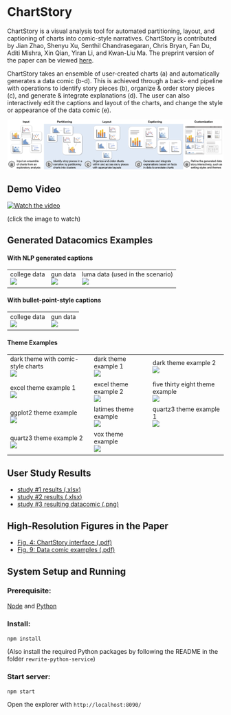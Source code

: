 # ChartStory
ChartStory is a visual analysis tool for automated partitioning, layout, and captioning of charts into comic-style narratives. ChartStory is contributed by Jian Zhao, Shenyu Xu, Senthil Chandrasegaran, Chris Bryan, Fan Du, Aditi Mishra, Xin Qian, Yiran Li, and Kwan-Liu Ma. The preprint version of the paper can be viewed [here](https://arxiv.org/abs/2103.03996).

ChartStory takes an ensemble of user-created charts (a) and automatically generates a data comic (b-d). This is achieved through a back- end pipeline with operations to identify story pieces (b), organize & order story pieces (c), and generate & integrate explanations (d). The user can also interactively edit the captions and layout of the charts, and change the style or appearance of the data comic (e).

![](teaser.png)

## Demo Video

[![Watch the video](http://i3.ytimg.com/vi/PC4kmXKE4NQ/hqdefault.jpg)](https://youtu.be/PC4kmXKE4NQ)

(click the image to watch)

## Generated Datacomics Examples

#### With NLP generated captions
<table>
 <tr>
  <td>
   college data <br/>
   <img src='https://github.com/thomasxu2009/ChartStory/blob/master/generated%20datacomics/college%20NLP.png' height='400px'></img>
  </td>
  <td>
   gun data<br/>
   <img src='https://github.com/thomasxu2009/ChartStory/blob/master/generated%20datacomics/guns%20NLP.png' height='400px'></img>
  </td>
  <td>
   luma data (used in the scenario)<br/>
   <img src='https://github.com/thomasxu2009/ChartStory/blob/master/generated%20datacomics/scenario.png' height='400px'></img>
  </td>
 </tr>
</table>
 
#### With bullet-point-style captions
<table>
 <tr>
  <td>
   college data <br/>
   <img src='https://github.com/thomasxu2009/ChartStory/blob/master/generated%20datacomics/college%20bullets.png' height='400px'></img>
  </td>
  <td>
   gun data<br/>
   <img src='https://github.com/thomasxu2009/ChartStory/blob/master/generated%20datacomics/guns%20bullets.png' height='400px'></img>
  </td>
 </tr>
</table>



#### Theme Examples

<table>
	<tr>
		<td>
			dark theme with comic-style charts
			<br/>
			<img
				src='https://github.com/thomasxu2009/ChartStory/blob/master/generated%20datacomics/theme%20examples/dark%20comic%20fonts.png'
				height='400px'
			></img>
		</td>
		<td>
			dark theme example 1
			<br/>
			<img
				src='https://github.com/thomasxu2009/ChartStory/blob/master/generated%20datacomics/theme%20examples/dark.png'
				height='400px'
			></img>
		</td>
		<td>
			dark theme example 2
			<br/>
			<img
				src='https://github.com/thomasxu2009/ChartStory/blob/master/generated%20datacomics/theme%20examples/dark2.png'
				height='400px'
			></img>
		</td>
	</tr>
	<tr>
		<td>
			excel theme example 1
			<br/>
			<img
				src='https://github.com/thomasxu2009/ChartStory/blob/master/generated%20datacomics/theme%20examples/excel.png'
				height='400px'
			></img>
		</td>
		<td>
			excel theme example 2
			<br/>
			<img
				src='https://github.com/thomasxu2009/ChartStory/blob/master/generated%20datacomics/theme%20examples/excel-2.png'
				height='400px'
			></img>
		</td>
		<td>
			five thirty eight theme example
			<br/>
			<img
				src='https://github.com/thomasxu2009/ChartStory/blob/master/generated%20datacomics/theme%20examples/five%20thirty%20eight.png'
				height='400px'
			></img>
		</td>
	</tr>
	<tr>
		<td>
			ggplot2 theme example
			<br/>
			<img
				src='https://github.com/thomasxu2009/ChartStory/blob/master/generated%20datacomics/theme%20examples/ggplot2.png'
				height='400px'
			></img>
		</td>
		<td>
			latimes theme example
			<br/>
			<img
				src='https://github.com/thomasxu2009/ChartStory/blob/master/generated%20datacomics/theme%20examples/latimes.png'
				height='400px'
			></img>
		</td>
		<td>
			quartz3 theme example 1
			<br/>
			<img
				src='https://github.com/thomasxu2009/ChartStory/blob/master/generated%20datacomics/theme%20examples/quartz3.png'
				height='400px'
			></img>
		</td>
	</tr>
	<tr>
		<td>
			quartz3 theme example 2
			<br/>
			<img
				src='https://github.com/thomasxu2009/ChartStory/blob/master/generated%20datacomics/theme%20examples/quartz3-2.png'
				height='400px'
			></img>
		</td>
		<td>
			vox theme example
			<br/>
			<img
				src='https://github.com/thomasxu2009/ChartStory/blob/master/generated%20datacomics/theme%20examples/vox.png'
				height='400px'
			></img>
		</td>
	</tr>
</table>

## User Study Results

 - [study #1 results (.xlsx)](https://github.com/thomasxu2009/ChartStory/blob/master/user%20study%20results/study1%20results.xlsx)
 - [study #2 results (.xlsx)](https://github.com/thomasxu2009/ChartStory/blob/master/user%20study%20results/study2%20results.xlsx)
 - [study #3 resulting datacomic (.png)](https://github.com/thomasxu2009/ChartStory/blob/master/user%20study%20results/study3%20datacomic.png)

## High-Resolution Figures in the Paper

 - [Fig. 4: ChartStory interface (.pdf)](https://github.com/WatVis/ChartStory/blob/master/paper_figures/Fig%206.pdf)
 - [Fig. 9: Data comic examples (.pdf)](https://github.com/WatVis/ChartStory/blob/master/paper_figures/Fig%209.pdf)

## System Setup and Running

### Prerequisite:

[Node](https://nodejs.org/) and [Python](https://www.python.org/)

### Install: 

    npm install

(Also install the required Python packages by following the README in the folder `rewrite-python-service`)

### Start server: 

    npm start

Open the explorer with `http://localhost:8090/`

